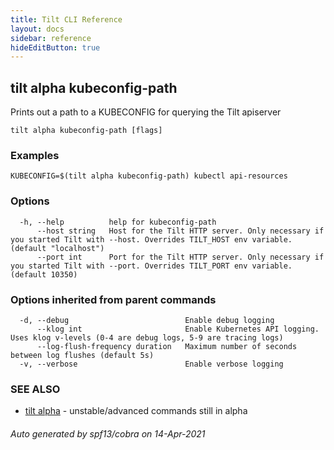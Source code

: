 ```yaml
---
title: Tilt CLI Reference
layout: docs
sidebar: reference
hideEditButton: true
---
```

## tilt alpha kubeconfig-path

Prints out a path to a KUBECONFIG for querying the Tilt apiserver

```
tilt alpha kubeconfig-path [flags]
```

### Examples

```
KUBECONFIG=$(tilt alpha kubeconfig-path) kubectl api-resources
```

### Options

```
  -h, --help          help for kubeconfig-path
      --host string   Host for the Tilt HTTP server. Only necessary if you started Tilt with --host. Overrides TILT_HOST env variable. (default "localhost")
      --port int      Port for the Tilt HTTP server. Only necessary if you started Tilt with --port. Overrides TILT_PORT env variable. (default 10350)
```

### Options inherited from parent commands

```
  -d, --debug                          Enable debug logging
      --klog int                       Enable Kubernetes API logging. Uses klog v-levels (0-4 are debug logs, 5-9 are tracing logs)
      --log-flush-frequency duration   Maximum number of seconds between log flushes (default 5s)
  -v, --verbose                        Enable verbose logging
```

### SEE ALSO

* [tilt alpha](tilt_alpha.html)	 - unstable/advanced commands still in alpha

###### Auto generated by spf13/cobra on 14-Apr-2021
